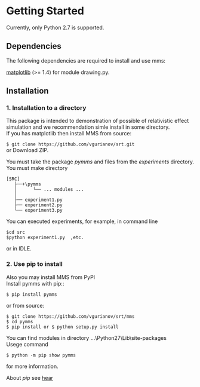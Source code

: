 # Getting Started  
Currently, only Python 2.7 is supported. 
  
## Dependencies  
   
The following dependencies are required to install and use mms:  
  
[matplotlib](https://matplotlib.org/) (>= 1.4) for module drawing.py.  
  
## Installation

### 1. Installation to a directory
This package is intended to demonstration of possible of relativistic effect simulation and we recommendation simle install in some directory.   
If you has matplotlib then install MMS from source:
  
```$ git clone https://github.com/vgurianov/srt.git```   
or Download ZIP.  
  
You must take the package *pymms* and files from the *experiments* directory.  
You must make directory  
```
[SRC]
   ├──+\pymms  
   │      └── ... modules ...  
   │
   ├── experiment1.py  
   ├── experiment2.py  
   └── experiment3.py  
```  

You can executed experiments, for example, in command line  
```  
$cd src  
$python experiment1.py  ,etc.   
```  
or in IDLE.  

 
### 2. Use pip to install  
Also you may install MMS from PyPI   
Install pymms with pip::  
  
```$ pip install pymms```
  
or from source:  
  
```  
$ git clone https://github.com/vgurianov/srt/mms
$ cd pymms
$ pip install or $ python setup.py install
```  
  
You can find modules in directory ...\Python27\Lib\site-packages  
Usege command  
 
```$ python -m pip show pymms```

for more information.  
  
About *pip* see [hear](https://packaging.python.org/tutorials/installing-packages/)  
  
